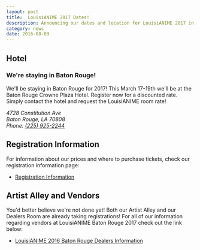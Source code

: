 ```yaml
---
layout: post
title:  LouisiANIME 2017 Dates!
description: Announcing our dates and location for LouisiANIME 2017 in Baton Rouge!
category: news
date: 2016-08-09
---
```



<h2>Hotel</h2>
<h3>We're <b>staying</b> in <b>Baton Rouge!</b></h3>

<p>We'll be staying in Baton Rouge for 2017! This March 17-19th we'll be at the Baton Rouge Crowne Plaza Hotel. Register now for a discounted rate. Simply contact the hotel and request the LouisiANIME room rate!</p>
<address>
  4728 Constitution Ave<br>
  Baton Rouge, LA 70808<br>
  Phone: <a href="tel:2259252244">(225) 925-2244</a>
</address>

<h2>Registration Information</h2>
<p>For information about our prices and where to purchase tickets, check our registration information page:</p>
<ul>
  <li><a href="/registration_information">Registration Information</a></li>
</ul>


<h2>Artist Alley and Vendors</h2>

<p>You'd better believe we're not done yet! Both our Artist Alley and our Dealers Room are already taking registrations! For all of our information regarding vendors at LouisiANIME Baton Rouge 2017 check out the link below:</p>
<ul>
  <li><a href="/vendors">LouisiANIME 2016 Baton Rouge Dealers Information</a></li>
</ul>
